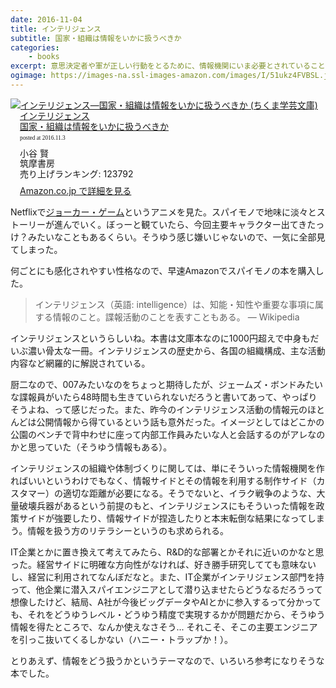```yaml
---
date: 2016-11-04
title: インテリジェンス
subtitle: 国家・組織は情報をいかに扱うべきか
categories: 
    - books
excerpt: 意思決定者や軍が正しい行動をとるために、情報機関にいま必要とされていることはなんなのか?
ogimage: https://images-na.ssl-images-amazon.com/images/I/51ukz4FVBSL.jpg
---
```


<div class="azlink-box"><div class="azlink-image" style="float:left"><a href="http://www.amazon.co.jp/exec/obidos/ASIN/4480094180/warikiru-22/ref=nosim/" name="azlinklink" target="_blank" rel="nofollow"><img src="https://images-na.ssl-images-amazon.com/images/I/51ukz4FVBSL._SL160_.jpg" alt="インテリジェンス―国家・組織は情報をいかに扱うべきか (ちくま学芸文庫)" style="border:none" /></a></div><div class="azlink-info" style="float:left;margin-left:15px;line-height:120%"><div class="azlink-name" style="margin-bottom:10px;line-height:120%"><a href="http://www.amazon.co.jp/exec/obidos/ASIN/4480094180/warikiru-22/ref=nosim/" name="azlinklink" target="_blank" rel="nofollow">インテリジェンス<br>
国家・組織は情報をいかに扱うべきか</a><div class="azlink-powered-date" style="font-size:7pt;margin-top:5px;font-family:verdana;line-height:120%">posted at 2016.11.3</div></div><div class="azlink-detail">小谷 賢<br />筑摩書房<br />売り上げランキング: 123792<br /></div><div class="azlink-review" style="margin-top:10px;margin-bottom:10px"></div><div class="azlink-link" style="margin-top:5px"><a href="http://www.amazon.co.jp/exec/obidos/ASIN/4480094180/warikiru-22/ref=nosim/" target="_blank" rel="nofollow">Amazon.co.jp で詳細を見る</a></div></div><div class="azlink-footer" style="clear:left"></div></div>

Netflixで[ジョーカー・ゲーム](http://jokergame.jp/)というアニメを見た。スパイモノで地味に淡々とストーリーが進んでいく。ぼっーと観ていたら、今回主要キャラクター出てきたっけ？みたいなこともあるくらい。そうゆう感じ嫌いじゃないので、一気に全部見てしまった。

何ごとにも感化されやすい性格なので、早速Amazonでスパイモノの本を購入した。

> インテリジェンス（英語: intelligence）は、知能・知性や重要な事項に属する情報のこと。諜報活動のことを表すこともある。 ― Wikipedia

インテリジェンスというらしいね。本書は文庫本なのに1000円超えで中身もだいぶ濃い骨太な一冊。インテリジェンスの歴史から、各国の組織構成、主な活動内容など網羅的に解説されている。

厨二なので、007みたいなのをちょっと期待したが、ジェームズ・ボンドみたいな諜報員がいたら48時間も生きていられないだろうと書いてあって、やっぱりそうよね、って感じだった。また、昨今のインテリジェンス活動の情報元のほとんどは公開情報から得ているという話も意外だった。イメージとしてはどこかの公園のベンチで背中わせに座って内部工作員みたいな人と会話するのがアレなのかと思っていた（そうゆう情報もある）。

インテリジェンスの組織や体制づくりに関しては、単にそういった情報機関を作ればいいというわけでもなく、情報サイドとその情報を利用する制作サイド（カスタマー）の適切な距離が必要になる。そうでないと、イラク戦争のような、大量破壊兵器があるという前提のもと、インテリジェンスにもそういった情報を政策サイドが強要したり、情報サイドが捏造したりと本末転倒な結果になってしまう。情報を扱う方のリテラシーというのも求められる。

IT企業とかに置き換えて考えてみたら、R&D的な部署とかそれに近いのかなと思った。経営サイドに明確な方向性がなければ、好き勝手研究してても意味ないし、経営に利用されてなんぼだなと。また、IT企業がインテリジェンス部門を持って、他企業に潜入スパイエンジニアとして潜り込ませたらどうなるだろうって想像したけど、結局、A社が今後ビッグデータやAIとかに参入するって分かっても、それをどうゆうレベル・どうゆう精度で実現するかが問題だから、そうゆう情報を得たところで、なんか使えなさそう... それこそ、そこの主要エンジニアを引っこ抜いてくるしかない（ハニー・トラップか！）。

とりあえず、情報をどう扱うかというテーマなので、いろいろ参考になりそうな本でした。
